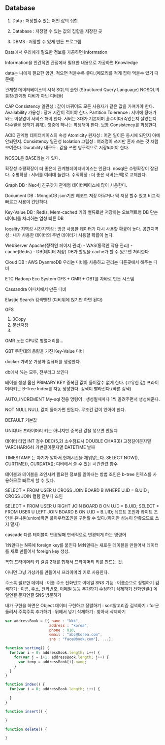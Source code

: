 ## Database

1. Data : 저장할수 있는 어떤 값의 집합

2. Database : 저장할 수 있는 값의 집합을 저장한 곳

3. DBMS : 저장할 수 있게 만든 프로그램

Data에서 우리에게 필요한 정보를 가공하면 Information

Information을 인간적인 관점에서 필요한 내용으로 가공하면 Knowledge

data는 나에게 필요한 양만, 적으면 적을수록 좋다.(메모리를 적게 잡아 먹을수 있기 때문에)

관계형 데이터베이스의 시작
SQL의 출현 (Structured Query Language)
NOSQL의 등장(관계형 디비가 아닌 디비들)

CAP
Consistency 일관성 : 값이 바뀌어도 모든 사용자가 같은 값을 가져가야 한다.
Availability 가용성 : 장애 시간이 적어야 한다.
Partition Tolerence : 서버에 장애가 와도 이상없이 서비스 해야 한다.
서버는 3대가 기본이며 홀수이다(죽었는지 살았는지 다수결을 정하기 위해).
셋중에 하나는 희생해야 한다. 보통 Consistency를 희생한다.

ACID 관계형 데이터베이스의 속성
Atomicity 원자성 : 어떤 일이든 동시에 되던지 아예 안되던지.
Consistency 일관성
Isolation 고립성 : 여러명이 쓰지만 혼자 쓰는 것 처럼 보여준다.
Durability 내구도 : 값을 쓰면 영구적으로 저장되어야 한다.

NOSQL은 BASE라는 게 있다.

확장성
수평확장이 더 좋은데 관계형데이터베이스는 안된다.
nosql은 수평확장이 잘된다.
수평확장 : 서버를 여러대 늘린다.
수직확장 : 더 좋은 서버(스펙)로 교체한다.

Graph DB : Neo4j
친구찾기 관계형 데이터베이스에 많이 사용한다.

Document DB : MongoDB
json기반 레코드 저장
아무거나 막 저장 할수 있고 비교적 빠르고 사용이 간단하다.

Key-Value DB : Redis, Mem-cached
키와 밸류로만 저장하는 오브젝트형 DB
단순데이터를 처리하는 엄청 빠른 DB

locality 지역성
시간지역성 : 방금 사용한 데이터가 다시 사용할 확률이 높다.
공간지역성 : 내가 사용한 데이터의 주변 데이터가 사용할 확률이 높다.

WebServer
Apache(정적인 페이지 관리) - WAS(동적인 작용 관리) - cache(Redis) - DB(데이터 저장)
DB가 할일을 cache가 할 수 있으면 처리한다

Cloud DB : AWS DyanmoDB
우리는 디비를 사용하고 관리는 다른곳에서 해주는 디비

ETC
Hadoop Eco System
GFS + GMR + GBT를 자바로 만든 시스템

Cassandra
아파치에서 만든 디비

Elastic Search
검색엔진 (디비위에 얹기만 하면 된다)

GFS
1) 3Copy
2) 분산저장
3)

GMR
노는 CPU로 병렬처리를...

GBT
무한대의 용량을 가진 Key-Value 디비


docker
가벼운 가상화 컴퓨터를 생성한다.

db에서 %는 모두, 전부라고 쓰인다

테이블 생성 옵션
PRIMARY KEY 중복된 값이 들어갈수 없게 한다. (고유한 값)
프라이머리키는 B-Tree Index를 자동 생성한다. 검색이 빨라진다.(빠른 검색)

AUTO_INCREMENT
My-sql 전용 명령어 : 생성될때마다 1씩 올려주면서 생성해준다.

NOT NULL
NULL 값이 들어가면 안된다. 무조건 값이 있어야 한다.

DEFAULT
기본값

UNIQUE
프라이머리 키는 아니지만 중복된 값을 넣으면 안될떄

데이터 타입
INT         정수
DEC(5,2)    소수점표시
DOUBLE
CHAR(8)     고정길이문자열
VARCHAR(64) 가변길이문자열
DATETIME    날짜

TIMESTAMP 는 자기가 알아서 현재시간을 채워넣는다.
SELECT NOW(), CURTIME(), CURDATA(); 디비에서 쓸 수 있는 시간관련 함수

테이블과 테이블을 조인시켜 필요한 정보를 알아내는 방법
조인은 b-tree 인덱스를 사용하므로 빠르게 할 수 있다.

SELECT * FROM USER U CROSS JOIN BOARD B WHERE U.ID = B.UID ;
CROSS JOIN 컬럼 전부다 조인

SELECT * FROM USER U RIGHT JOIN BOARD B ON U.ID = B.UID;
SELECT * FROM USER U LEFT JOIN BOARD B ON U.ID = B.UID;
레프트 조인과 라이트 조인을 유니온(union)하면 풀아우터조인을 구현할 수 있다.(하지만 성능이 안좋으므로 쓰지 말자)

cascade
다른 테이블이 변경될때 연쇄적으로 변경되게 하는 명령어

1:N일때는 N쪽에 foreign key를 붙인다
M:N일때는 새로운 테이블을 만들어서 데이터를 새로 만들어서 foreign key 생성.

복합 프라이머리 키
컬럼 2개를 합해서 프라이머리 키를 만드는 것.

아니면 그냥 가상키를 만들어서 프라이머리 키로 사용한다.

주소록
필요한 데이터 : 이름 주소 전화번호 이메일 SNS
기능 : 이름순으로 정렬하기
      검색하기 : 이름, 주소, 전화번호, 이메일 등등
      추가하기
      수정하기
      삭제하기
      전화연결()
      메일연결
      문자연결
      SNS 방문하기

내가 구현을 하면은
Object 데이터 구현하고
정렬하기 : sort알고리즘
검색하기 : for문 돌려서 주륵주륵
추가하기 : 뒤에서 넣기
삭제하기 : 찾아서 삭제하기

```javascript
var addressBook = [{ name : "kkk",
                    address : "korea",
                    phone : 010,
                    email : "abc@korea.com",
                    sns : "face@book.com"}, ...];

function sorting() {
  for(var i = 0; addressBook.length; i++) {
    for(var j = i+1; addressBook.length; j++) {
      var temp = addressBook[i].name;
    }
  }
}

function index() {
  for(var i = 0; addressBook.length; i++) {

  }
}

function insert() {

}

function delete() {

}
```

